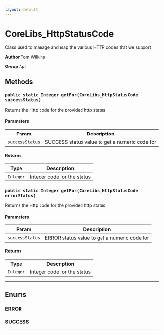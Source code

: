 ```yaml
---
layout: default
---
```

# CoreLibs_HttpStatusCode

Class used to manage and map the various HTTP codes that we support


**Author** Tom Wilkins


**Group** Api

## Methods
### `public static Integer getFor(CoreLibs_HttpStatusCode successStatus)`

Returns the Http code for the provided http status

#### Parameters

|Param|Description|
|---|---|
|`successStatus`|SUCCESS status value to get a numeric code for|

#### Returns

|Type|Description|
|---|---|
|`Integer`|Integer code for the status|

### `public static Integer getFor(CoreLibs_HttpStatusCode errorStatus)`

Returns the Http code for the provided http status

#### Parameters

|Param|Description|
|---|---|
|`successStatus`|ERROR status value to get a numeric code for|

#### Returns

|Type|Description|
|---|---|
|`Integer`|Integer code for the status|

---
## Enums
### ERROR

### SUCCESS

---
